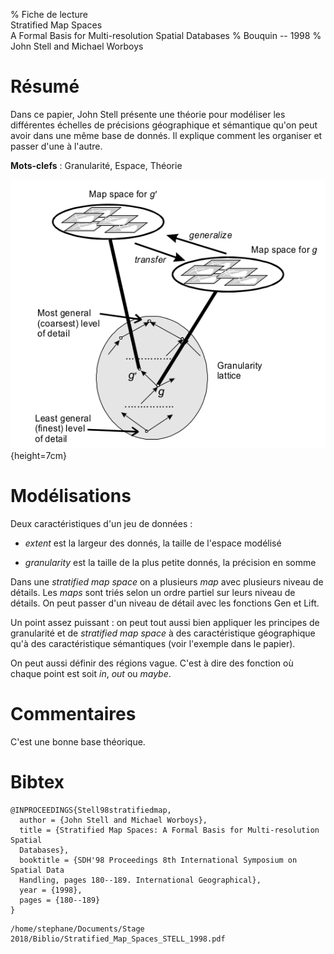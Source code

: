 % Fiche de lecture  
Stratified Map Spaces  
A Formal Basis for Multi-resolution Spatial Databases
% Bouquin -- 1998
% John Stell and Michael Worboys

# Résumé

Dans ce papier, John Stell présente une théorie pour modéliser les différentes
échelles de précisions géographique et sémantique qu'on peut avoir dans une
même base de donnés. Il explique comment les organiser et passer d'une à
l'autre.

**Mots-clefs** : Granularité, Espace, Théorie

![Une _stratified map space_](stell1998.png){height=7cm}

# Modélisations

Deux caractéristiques d'un jeu de données :

- _extent_ est la largeur des donnés, la taille de l'espace modélisé

- _granularity_ est la taille de la plus petite donnés, la précision en somme

Dans une _stratified map space_ on a plusieurs _map_ avec plusieurs niveau de
détails. Les _maps_ sont triés selon un ordre partiel sur leurs niveau de
détails.  On peut passer d'un niveau de détail avec les fonctions Gen et Lift.

Un point assez puissant : on peut tout aussi bien appliquer les principes de
granularité et de _stratified map space_ à des caractéristique géographique
qu'à des caractéristique sémantiques (voir l'exemple dans le papier).

On peut aussi définir des régions vague. C'est à dire des fonction où chaque
point est soit _in_, _out_ ou _maybe_.

# Commentaires

C'est une bonne base théorique.

# Bibtex

```
@INPROCEEDINGS{Stell98stratifiedmap,
  author = {John Stell and Michael Worboys},
  title = {Stratified Map Spaces: A Formal Basis for Multi-resolution Spatial
  Databases},
  booktitle = {SDH'98 Proceedings 8th International Symposium on Spatial Data
  Handling, pages 180--189. International Geographical},
  year = {1998},
  pages = {180--189}
}
```

```
/home/stephane/Documents/Stage 2018/Biblio/Stratified_Map_Spaces_STELL_1998.pdf
```
